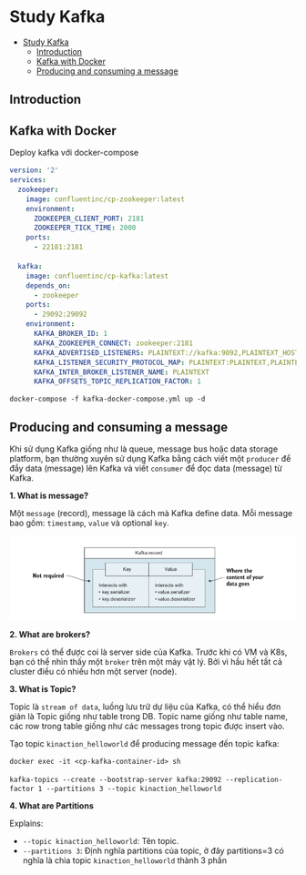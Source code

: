 # Study Kafka

- [Study Kafka](#study-kafka)
  - [Introduction](#introduction)
  - [Kafka with Docker](#kafka-with-docker)
  - [Producing and consuming a message](#producing-and-consuming-a-message)


## Introduction

## Kafka with Docker

Deploy kafka với docker-compose

```yaml
version: '2'
services:
  zookeeper:
    image: confluentinc/cp-zookeeper:latest
    environment:
      ZOOKEEPER_CLIENT_PORT: 2181
      ZOOKEEPER_TICK_TIME: 2000
    ports:
      - 22181:2181
  
  kafka:
    image: confluentinc/cp-kafka:latest
    depends_on:
      - zookeeper
    ports:
      - 29092:29092
    environment:
      KAFKA_BROKER_ID: 1
      KAFKA_ZOOKEEPER_CONNECT: zookeeper:2181
      KAFKA_ADVERTISED_LISTENERS: PLAINTEXT://kafka:9092,PLAINTEXT_HOST://localhost:29092
      KAFKA_LISTENER_SECURITY_PROTOCOL_MAP: PLAINTEXT:PLAINTEXT,PLAINTEXT_HOST:PLAINTEXT
      KAFKA_INTER_BROKER_LISTENER_NAME: PLAINTEXT
      KAFKA_OFFSETS_TOPIC_REPLICATION_FACTOR: 1
```

```shell
docker-compose -f kafka-docker-compose.yml up -d
```
## Producing and consuming a message

Khi sử dụng Kafka giống như là queue, message bus hoặc data storage platform, bạn thường xuyên sử dụng Kafka bằng cách viết một `producer` để đẩy data (message) lên Kafka và viết `consumer` để đọc data (message) từ Kafka.

**1. What is message?**

Một `message` (record), message là cách mà Kafka define data. Mỗi message bao gồm: `timestamp`, `value` và optional `key`.

![](./imgs/kafka-messsage.png)

**2. What are brokers?**

`Brokers` có thể được coi là server side của Kafka. Trước khi có VM và K8s, bạn có thể nhìn thấy một `broker` trên một máy vật lý. Bởi vì hầu hết tất cả cluster điều có nhiều hơn một server (node).

**3. What is Topic?**

Topic là `stream of data`, luồng lưu trữ dự liệu của Kafka, có thể hiểu đơn giản là Topic giống như table trong DB. Topic name giống như table name, các row trong table giống như các messages trong topic được insert vào.

Tạo topic `kinaction_helloworld` để producing message đến topic kafka:

```shell
docker exec -it <cp-kafka-container-id> sh

kafka-topics --create --bootstrap-server kafka:29092 --replication-factor 1 --partitions 3 --topic kinaction_helloworld
```

**4. What are Partitions**

Explains:

- `--topic kinaction_helloworld`: Tên topic.
- `--partitions 3`: Định nghĩa partitions của topic, ở đây partitions=3 có nghĩa là chia topic `kinaction_helloworld` thành 3 phần
